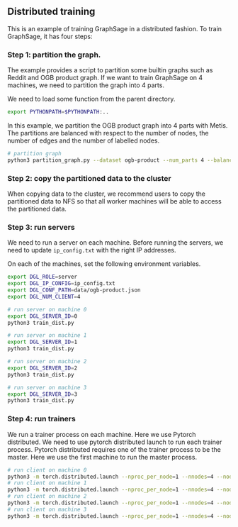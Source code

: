 ## Distributed training

This is an example of training GraphSage in a distributed fashion. To train GraphSage, it has four steps:

### Step 1: partition the graph.

The example provides a script to partition some builtin graphs such as Reddit and OGB product graph.
If we want to train GraphSage on 4 machines, we need to partition the graph into 4 parts.

We need to load some function from the parent directory.
```bash
export PYTHONPATH=$PYTHONPATH:..
```

In this example, we partition the OGB product graph into 4 parts with Metis. The partitions are balanced with respect to
the number of nodes, the number of edges and the number of labelled nodes.
```bash
# partition graph
python3 partition_graph.py --dataset ogb-product --num_parts 4 --balance_train --balance_edges
```

### Step 2: copy the partitioned data to the cluster

When copying data to the cluster, we recommend users to copy the partitioned data to NFS so that all worker machines
will be able to access the partitioned data.

### Step 3: run servers

We need to run a server on each machine. Before running the servers, we need to update `ip_config.txt` with the right IP addresses.

On each of the machines, set the following environment variables.

```bash
export DGL_ROLE=server
export DGL_IP_CONFIG=ip_config.txt
export DGL_CONF_PATH=data/ogb-product.json
export DGL_NUM_CLIENT=4
```

```bash
# run server on machine 0
export DGL_SERVER_ID=0
python3 train_dist.py

# run server on machine 1
export DGL_SERVER_ID=1
python3 train_dist.py

# run server on machine 2
export DGL_SERVER_ID=2
python3 train_dist.py

# run server on machine 3
export DGL_SERVER_ID=3
python3 train_dist.py
```

### Step 4: run trainers
We run a trainer process on each machine. Here we use Pytorch distributed. We need to use pytorch distributed launch to run each trainer process.
Pytorch distributed requires one of the trainer process to be the master. Here we use the first machine to run the master process.

```bash
# run client on machine 0
python3 -m torch.distributed.launch --nproc_per_node=1 --nnodes=4 --node_rank=0 --master_addr="172.31.16.250" --master_port=1234 train_dist.py --graph-name ogb-product --ip_config ip_config.txt --num-epochs 3 --batch-size 1000 --lr 0.1
# run client on machine 1
python3 -m torch.distributed.launch --nproc_per_node=1 --nnodes=4 --node_rank=1 --master_addr="172.31.16.250" --master_port=1234 train_dist.py --graph-name ogb-product --ip_config ip_config.txt --num-epochs 3 --batch-size 1000 --lr 0.1
# run client on machine 2
python3 -m torch.distributed.launch --nproc_per_node=1 --nnodes=4 --node_rank=2 --master_addr="172.31.16.250" --master_port=1234 train_dist.py --graph-name ogb-product --ip_config ip_config.txt --num-epochs 3 --batch-size 1000 --lr 0.1
# run client on machine 3
python3 -m torch.distributed.launch --nproc_per_node=1 --nnodes=4 --node_rank=3 --master_addr="172.31.16.250" --master_port=1234 train_dist.py --graph-name ogb-product --ip_config ip_config.txt --num-epochs 3 --batch-size 1000 --lr 0.1
```
